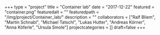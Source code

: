 +++
type = "project"
title = "Container lab"
date = "2017-12-22"
featured = "container.png"
featuredalt = ""
featuredpath = "/img/project/Container_lab/"
description = ""
collaborators = ["Ralf Bliem", "Martin Schnabl", "Michael Tatschl", "Lukas Hutter", "Andreas Körner", "Anna Köferle", "Ursula Smole"]
projectcategories = []
draft=false
+++

